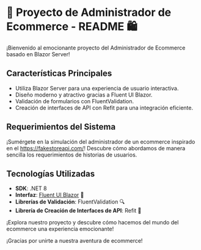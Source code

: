 # 🛒 Proyecto de Administrador de Ecommerce - README 🛍️

¡Bienvenido al emocionante proyecto del Administrador de Ecommerce basado en Blazor Server!

## Características Principales
- Utiliza Blazor Server para una experiencia de usuario interactiva.
- Diseño moderno y atractivo gracias a Fluent UI Blazor.
- Validación de formularios con FluentValidation.
- Creación de interfaces de API con Refit para una integración eficiente.

## Requerimientos del Sistema
¡Sumérgete en la simulación del administrador de un ecommerce inspirado en el https://fakestoreapi.com/! Descubre cómo abordamos de manera sencilla los requerimientos de historias de usuarios.

## Tecnologías Utilizadas
- **SDK**: .NET 8
- **Interfaz**: [Fluent UI Blazor](https://www.fluentui-blazor.net/) 🎨
- **Librerías de Validación**: FluentValidation 🔍
- **Librería de Creación de Interfaces de API**: Refit 🚀

¡Explora nuestro proyecto y descubre cómo hacemos del mundo del ecommerce una experiencia emocionante!

¡Gracias por unirte a nuestra aventura de ecommerce!
